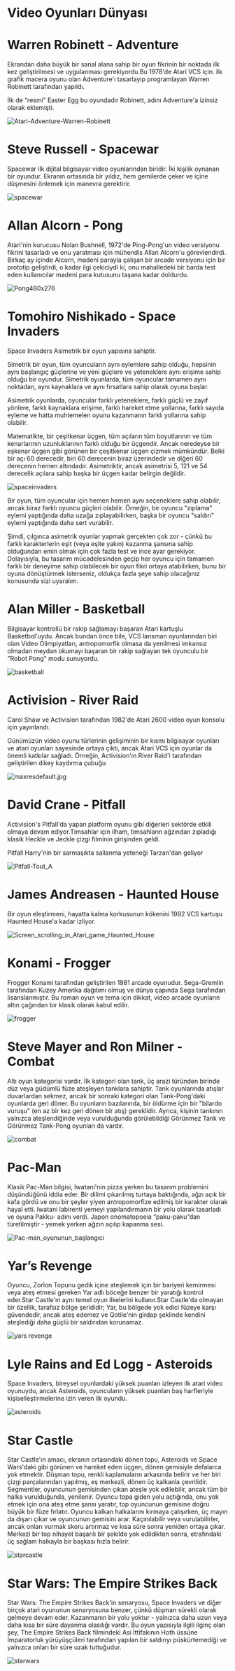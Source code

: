 # Video Oyunları Dünyası

# Warren Robinett - Adventure

Ekrandan daha büyük bir sanal alana sahip bir oyun fikrinin bir noktada ilk kez geliştirilmesi ve uygulanması gerekiyordu.Bu 1978'de Atari VCS için. ilk grafik macera oyunu olan Adventure'ı tasarlayıp programlayan Warren Robinett tarafından yapıldı.

İlk de “resmi” Easter Egg bu oyundadır  Robinett, adını Adventure'a izinsiz olarak eklemişti.

![Atari-Adventure-Warren-Robinett](https://github.com/beyzabektas/Oyun-Gelistirme/assets/91256847/4e058f13-b11b-4b94-9d4f-a174f5a58b3a)

# **Steve Russell - Spacewar**

Spacewar ilk dijital bilgisayar video oyunlarından biridir. İki kişilik oynanan bir oyundur. Ekranın ortasında bir yıldız, hem gemilerde çeker ve içine düşmesini önlemek için manevra gerektirir.

![spacewar](https://github.com/beyzabektas/Oyun-Gelistirme/assets/91256847/20850219-a6a5-4e11-9bda-8bbfadf2c45a)


# Allan Alcorn - Pong

Atari'nin kurucusu Nolan Bushnell, 1972'de Ping-Pong'un video versiyonu fikrini tasarladı ve onu yaratması için mühendis Allan Alcorn'u görevlendirdi. Birkaç ay içinde Alcorn, madeni parayla çalışan bir arcade versiyonu için bir prototip geliştirdi, o kadar ilgi çekiciydi ki, onu mahalledeki bir barda test eden kullanıcılar madeni para kutusunu taşana kadar doldurdu.

![Pong460x276](https://github.com/beyzabektas/Oyun-Gelistirme/assets/91256847/438e7afb-8435-4774-a442-8ca0a1b7a37e)


# Tomohiro Nishikado -  Space Invaders

Space Invaders Asimetrik  bir oyun yapısına sahiptir.

Simetrik bir oyun, tüm oyuncuların aynı eylemlere sahip olduğu, hepsinin aynı başlangıç güçlerine ve yeni güçlere ve yeteneklere aynı erişime sahip olduğu bir oyundur. Simetrik oyunlarda, tüm oyuncular tamamen aynı noktadan, aynı kaynaklara ve aynı fırsatlara sahip olarak oyuna başlar.

Asimetrik oyunlarda, oyuncular farklı yeteneklere, farklı güçlü ve zayıf yönlere, farklı kaynaklara erişime, farklı hareket etme yollarına, farklı sayıda eyleme ve hatta muhtemelen oyunu kazanmanın farklı yollarına sahip olabilir.

Matematikte, bir çeşitkenar üçgen, tüm açıların tüm boyutlarının ve tüm kenarlarının uzunluklarının farklı olduğu bir üçgendir. Ancak neredeyse bir eşkenar üçgen gibi görünen bir çeşitkenar üçgen çizmek mümkündür. Belki bir açı 60 derecedir, biri 60 derecenin biraz üzerindedir ve diğeri 60 derecenin hemen altındadır. Asimetriktir, ancak asimetrisi 5, 121 ve 54 derecelik açılara sahip başka bir üçgen kadar belirgin değildir.

![spaceinvaders](https://github.com/beyzabektas/Oyun-Gelistirme/assets/91256847/cd6e54ef-2afc-49c5-88c9-e522d36aa139)


Bir oyun, tüm oyuncular için hemen hemen aynı seçeneklere sahip olabilir, ancak biraz farklı oyuncu güçleri olabilir. Örneğin, bir oyuncu "zıplama" eylemi yaptığında daha uzağa zıplayabilirken, başka bir oyuncu "saldırı" eylemi yaptığında daha sert vurabilir.

Şimdi, çılgınca asimetrik oyunlar yapmak gerçekten çok zor - çünkü bu farklı karakterlerin eşit (veya eşite yakın) kazanma şansına sahip olduğundan emin olmak için çok fazla test ve ince ayar gerekiyor. Dolayısıyla, bu tasarım mücadelesinden geçip her oyuncu için tamamen farklı bir deneyime sahip olabilecek bir oyun fikri ortaya atabilirken, bunu bir oyuna dönüştürmek isterseniz, oldukça fazla şeye sahip olacağınız konusunda sizi uyaralım.

# Alan Miller - Basketball

Bilgisayar kontrollü bir rakip sağlamayı başaran Atari kartuşlu Basketbol'uydu. Ancak bundan önce bile, VCS lansman oyunlarından biri olan Video Olimpiyatları, antropomorfik olmasa da yenilmesi imkansız olmadan meydan okumayı başaran bir rakip sağlayan tek oyunculu bir "Robot Pong" modu sunuyordu.

![basketball](https://github.com/beyzabektas/Oyun-Gelistirme/assets/91256847/c38c03e1-0118-4b74-be72-9fbe5ce733ab)


# Activision - River Raid

Carol Shaw ve Activision tarafından 1982'de Atari 2600 video oyun konsolu için yayınlandı.

Günümüzün video oyunu türlerinin gelişiminin bir kısmı bilgisayar oyunları ve atari oyunları sayesinde ortaya çıktı, ancak Atari VCS için oyunlar da önemli katkılar sağladı.
Örneğin, Activision'ın River Raid'i tarafından geliştirilen dikey kaydırma çubuğu

![maxresdefault.jpg](https://s3-us-west-2.amazonaws.com/secure.notion-static.com/69508739-f195-44ad-aee1-8433b0ba6c56/maxresdefault.jpg)

# David Crane - Pitfall

Activision's Pitfall'da yapan platform oyunu gibi diğerleri  sektörde etkili olmaya devam ediyor.Timsahlar için ilham, timsahların ağzından zıpladığı klasik Heckle ve Jeckle çizgi filminin girişinden geldi.

Pitfall Harry'nin bir sarmaşıkta sallanma yeteneği Tarzan'dan geliyor

![Pitfall-Tout_A](https://github.com/beyzabektas/Oyun-Gelistirme/assets/91256847/639a5135-2c14-452e-9fac-aad106260b12)


# **James Andreasen - Haunted House**

Bir oyun eleştirmeni, hayatta kalma korkusunun kökenini 1982 VCS kartuşu Haunted House'a kadar izliyor.

![Screen_scrolling_in_Atari_game_Haunted_House](https://github.com/beyzabektas/Oyun-Gelistirme/assets/91256847/e51968be-003d-41da-8cba-641879b1d975)

# Konami - Frogger

Frogger Konami tarafından geliştirilen 1981 arcade oyunudur. Sega-Gremlin tarafından Kuzey Amerika dağıtımı olmuş ve dünya çapında Sega tarafından lisanslanmıştır. Bu roman oyun ve tema için dikkat, video arcade oyunların altın çağından bir klasik olarak kabul edilir.

![frogger](https://github.com/beyzabektas/Oyun-Gelistirme/assets/91256847/4eb615d1-bf0c-4e99-b7ff-776b775c4140)

# **Steve Mayer and Ron Milner -** Combat

Altı oyun kategorisi vardır. İlk kategori olan tank, üç arazi türünden birinde düz veya güdümlü füze ateşleyen tanklara sahiptir. Tank oyunlarında atışlar duvarlardan sekmez, ancak bir sonraki kategori olan Tank-Pong'daki oyunlarda geri döner. Bu oyunların bazılarında, bir öldürme için bir "bilardo vuruşu" (en az bir kez geri dönen bir atış) gereklidir. Ayrıca, kişinin tankının yalnızca ateşlendiğinde veya vurulduğunda görülebildiği Görünmez Tank ve Görünmez Tank-Pong oyunları da vardır.

![combat](https://github.com/beyzabektas/Oyun-Gelistirme/assets/91256847/2b09b52f-8b02-4a24-a0b6-e03927146a66)


# Pac-Man

Klasik Pac-Man bilgisi, Iwatani'nin pizza yerken bu tasarım problemini düşündüğünü iddia eder. Bir dilimi çıkarılmış turtaya baktığında, ağzı açık bir kafa gördü ve onu bir şeyler yiyen antropomorfize edilmiş bir karakter olarak hayal etti. Iwatani labirenti yemeyi yapılandırmanın bir yolu olarak tasarladı ve oyuna Pakku- adını verdi. Japon onomatopoeia “paku-paku”dan türetilmiştir - yemek yerken ağzın açılıp kapanma sesi.

![Pac-man_oyununun_başlangıcı](https://github.com/beyzabektas/Oyun-Gelistirme/assets/91256847/7fd5b648-5724-42f2-bcfc-3a2e9284bf9f)

# Yar’s Revenge

Oyuncu, Zorlon Topunu gedik içine ateşlemek için bir bariyeri kemirmesi veya ateş etmesi gereken Yar adlı böceğe benzer bir yaratığı kontrol eder.Star Castle'ın aynı temel oyun ilkelerini kullanır.Star Castle'da olmayan bir özellik, tarafsız bölge şerididir; Yar, bu bölgede yok edici füzeye karşı güvendedir, ancak ateş edemez ve Qotile'nin girdap şeklinde kendini ateşlediği daha güçlü bir saldırıdan korunamaz.

![yars revenge](https://github.com/beyzabektas/Oyun-Gelistirme/assets/91256847/7d175dfc-a8d3-4771-b34b-c3df8069746d)


# Lyle Rains and Ed Logg - Asteroids

Space Invaders, bireysel oyunlardaki yüksek puanları izleyen ilk atari video oyunuydu, ancak Asteroids, oyuncuların yüksek puanları baş harfleriyle kişiselleştirmelerine izin veren ilk oyundu.

![asteroids](https://github.com/beyzabektas/Oyun-Gelistirme/assets/91256847/dfafec6e-56e1-482c-8e03-73a28d815d3a)

# Star Castle

Star Castle'ın amacı, ekranın ortasındaki dönen topu, Asteroids ve Space Wars'daki gibi görünen ve hareket eden üçgen, dönen gemisiyle defalarca yok etmektir. Düşman topu, renkli kaplamaların arkasında belirir ve her biri çizgi parçalarından yapılmış, eş merkezli, dönen üç kalkanla çevrilidir. Segmentler, oyuncunun gemisinden çıkan ateşle yok edilebilir, ancak tüm bir halka vurulduğunda, yenilenir. Oyuncu topa giden yolu açtığında, onu yok etmek için ona ateş etme şansı yaratır, top oyuncunun gemisine doğru büyük bir füze fırlatır. Oyuncu kalkan halkalarını kırmaya çalışırken, üç mayın da dışarı çıkar ve oyuncunun gemisini arar. Kaçınılabilir veya vurulabilirler, ancak onları vurmak skoru artırmaz ve kısa süre sonra yeniden ortaya çıkar. Merkezi bir top nihayet başarılı bir şekilde yok edildikten sonra, etrafındaki üç sağlam halkayla bir başkası hızla belirir.

![starcastle](https://github.com/beyzabektas/Oyun-Gelistirme/assets/91256847/1dd9e1cb-204c-4474-9184-a53e8a32f34a)


# Star Wars: The Empire Strikes Back

Star Wars: The Empire Strikes Back'in senaryosu, Space Invaders ve diğer birçok atari oyununun senaryosuna benzer, çünkü düşman sürekli olarak gelmeye devam eder. Kazanmanın bir yolu yoktur - yalnızca daha uzun veya daha kısa bir süre dayanma olasılığı vardır. Bu oyun yapısıyla ilgili ilginç olan şey, The Empire Strikes Back filmindeki Asi İttifakının Hoth üssüne İmparatorluk yürüyüşçüleri tarafından yapılan bir saldırıyı püskürtemediği ve yalnızca onları bir süre uzak tuttuğudur.

![starwars](https://github.com/beyzabektas/Oyun-Gelistirme/assets/91256847/02d4ee18-052c-42ba-994a-a456564613ef)
